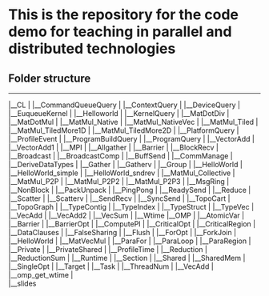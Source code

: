 # This is the repository for the code demo for teaching in parallel and distributed technologies

## Folder structure

___
  |__CL
  |  |__CommandQueueQuery
  |  |__ContextQuery
  |  |__DeviceQuery
  |  |__EuqueueKernel
  |  |__Helloworld
  |  |__KernelQuery
  |  |__MatDotDiv
  |  |__MatDotMul
  |  |__MatMul_Native
  |  |__MatMul_NativeVec
  |  |__MatMul_Tiled
  |  |__MatMul_TiledMore1D
  |  |__MatMul_TiledMore2D
  |  |__PlatformQuery
  |  |__ProfileEvent
  |  |__ProgramBuildQuery
  |  |__ProgramQuery
  |  |__VectorAdd
  |  |__VectorAdd1 
  |
  |__MPI
  |  |__Allgather
  |  |__Barrier
  |  |__BlockRecv
  |  |__Broadcast
  |  |__BroadcastComp
  |  |__BuffSend
  |  |__CommManage
  |  |__DeriveDataTypes
  |  |__Gather
  |  |__Gatherv
  |  |__Group
  |  |__HelloWorld
  |  |__HelloWorld_simple
  |  |__HelloWorld_sndrev
  |  |__MatMul_Collective
  |  |__MatMul_P2P
  |  |__MatMul_P2P2
  |  |__MatMul_P2P3
  |  |__MsgRing
  |  |__NonBlock
  |  |__PackUnpack
  |  |__PingPong
  |  |__ReadySend
  |  |__Reduce
  |  |__Scatter
  |  |__Scatterv
  |  |__SendRecv
  |  |__SyncSend
  |  |__TopoCart
  |  |__TopoGraph
  |  |__TypeContig
  |  |__TypeIndex
  |  |__TypeStruct
  |  |__TypeVec
  |  |__VecAdd
  |  |__VecAdd2
  |  |__VecSum
  |  |__Wtime 
  |__OMP
  |  |__AtomicVar
  |  |__Barrier
  |  |__BarrierOpt
  |  |__ComputePI
  |  |__CriticalOpt
  |  |__CriticalRegion
  |  |__DataClauses
  |  |__FalseSharing
  |  |__Flush
  |  |__ForOpt
  |  |__ForkJoin
  |  |__HelloWorld
  |  |__MatVecMul
  |  |__ParaFor
  |  |__ParaLoop
  |  |__ParaRegion
  |  |__Private
  |  |__PrivateShared
  |  |__ProfileTime
  |  |__Reduction
  |  |__ReductionSum
  |  |__Runtime
  |  |__Section
  |  |__Shared
  |  |__SharedMem
  |  |__SingleOpt
  |  |__Target
  |  |__Task
  |  |__ThreadNum
  |  |__VecAdd
  |  |__omp_get_wtime 
  |  
  |__slides  
